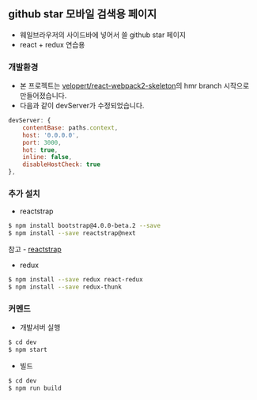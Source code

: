 ## github star 모바일 검색용 페이지 

- 웨일브라우저의 사이드바에 넣어서 쓸 github star 페이지
- react + redux 연습용

### 개발환경
- 본 프로젝트는 [velopert/react-webpack2-skeleton](https://github.com/velopert/react-webpack2-skeleton)의 hmr branch 시작으로 만들어졌습니다.
- 다음과 같이 devServer가 수정되었습니다.
```js
devServer: {
    contentBase: paths.context,
    host: '0.0.0.0',
    port: 3000,
    hot: true,
    inline: false,
    disableHostCheck: true
},
```

### 추가 설치
- reactstrap
```bash
$ npm install bootstrap@4.0.0-beta.2 --save
$ npm install --save reactstrap@next
```
참고 - [reactstrap](https://reactstrap.github.io/)
- redux
```bash
$ npm install --save redux react-redux
$ npm install --save redux-thunk
```

### 커멘드
- 개발서버 실행
```bash
$ cd dev
$ npm start
```
- 빌드
```bash
$ cd dev
$ npm run build
```